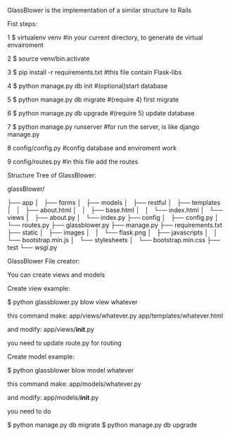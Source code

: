 GlassBlower is the implementation of a similar structure to Rails

Fist steps:

1 $ virtualenv venv  #in your current directory, to generate de virtual envairoment

2 $ source venv/bin.activate

3 $ pip install -r requirements.txt #this file contain Flask-libs

4 $ python manage.py db init #(optional)start database

5 $ python manage.py db migrate #(require 4) first migrate

6 $ python manage.py db upgrade #(require 5) update database

7 $ python manage.py runserver #for run the server, is like django manage.py

8 config/config.py #config database and enviroment work
 
9 config/routes.py #in this file add the routes

Structure Tree of GlassBlower:

glassBlower/

├── app
│   ├── forms
│   ├── models
│   ├── restful
│   ├── templates
│   │   ├── about.html
│   │   ├── base.html
│   │   └── index.html
│   └── views
│       ├── about.py
│       └── index.py
├── config
│   ├── config.py
│   └── routes.py
├── glassblower.py
├── manage.py
├── requirements.txt
├── static
│   ├── images
│   │   └── flask.png
│   ├── javascripts
│   │   └── bootstrap.min.js
│   └── stylesheets
│       └── bootstrap.min.css
├── test
└── wsgi.py



GlassBlower File creator:

You can create views and models

Create view example:

$ python glassblower.py blow view whatever

 this command make:
  app/views/whatever.py
  app/templates/whatever.html

 and modify: 
  app/views/__init__.py

 you need to update route.py for routing

Create model example:

$ python glassblower blow model whatever

 this command make:
  app/models/whatever.py
 
 and modify:
  app/models/__init__.py

 you need to do

 $ python manage.py db migrate
 $ python manage.py db upgrade
